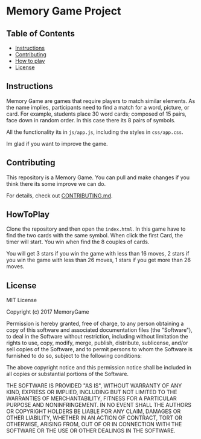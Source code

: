 # Memory Game Project

## Table of Contents

* [Instructions](#instructions)
* [Contributing](#contributing)
* [How to play](#howtoplay)
* [License](#license)

## Instructions

Memory Game are games that require players to match similar elements. As the name implies, participants need to find a match for a word, picture, or card. For example, students place 30 word cards; composed of 15 pairs, face down in random order. In this case there its 8 pairs of symbols.

All the functionality its in `js/app.js`, including the styles in `css/app.css`.

Im glad if you want to improve the game.

## Contributing

This repository is a Memory Game. You can pull and make changes if you think there its some improve we can do.

For details, check out [CONTRIBUTING.md](CONTRIBUTING.md).

## HowToPlay

Clone the repository and then open the `index.html`. In this game have to find the two cards with the same symbol.
When click the first Card, the timer will start. You win when find the 8 couples of cards.

You will get 3 stars if you win the game with less than 16 moves, 2 stars if you win the game with less than 26 moves,
1 stars if you get more than 26 moves.

## License
MIT License

Copyright (c) 2017 MemoryGame

Permission is hereby granted, free of charge, to any person obtaining a copy
of this software and associated documentation files (the "Software"), to deal
in the Software without restriction, including without limitation the rights
to use, copy, modify, merge, publish, distribute, sublicense, and/or sell
copies of the Software, and to permit persons to whom the Software is
furnished to do so, subject to the following conditions:

The above copyright notice and this permission notice shall be included in all
copies or substantial portions of the Software.

THE SOFTWARE IS PROVIDED "AS IS", WITHOUT WARRANTY OF ANY KIND, EXPRESS OR
IMPLIED, INCLUDING BUT NOT LIMITED TO THE WARRANTIES OF MERCHANTABILITY,
FITNESS FOR A PARTICULAR PURPOSE AND NONINFRINGEMENT. IN NO EVENT SHALL THE
AUTHORS OR COPYRIGHT HOLDERS BE LIABLE FOR ANY CLAIM, DAMAGES OR OTHER
LIABILITY, WHETHER IN AN ACTION OF CONTRACT, TORT OR OTHERWISE, ARISING FROM,
OUT OF OR IN CONNECTION WITH THE SOFTWARE OR THE USE OR OTHER DEALINGS IN THE
SOFTWARE.

